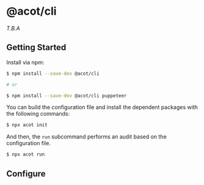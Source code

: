 # @acot/cli

_T.B.A_

## Getting Started

Install via npm:

```bash
$ npm install --save-dev @acot/cli

# or

$ npm install --save-dev @acot/cli puppeteer
```

You can build the configuration file and install the dependent packages with the following commands:

```bash
$ npx acot init
```

And then, the `run` subcommand performs an audit based on the configuration file.

```bash
$ npx acot run
```

## Configure
